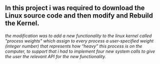 ## In this project i was required to download the Linux source code and then modify and Rebuild the Kernel.
###### the modification was to add a new functionality to the linux kernel called "process weights" which assign to every process a user-specified weight (integer number) that represents how “heavy” this process is on the computer, to support that i had to implement four new system calls to give the user the relevant API for the new functionality.  
